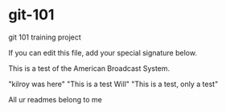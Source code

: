 # git-101
git 101 training project

If you can edit this file, add your special signature below.

This is a test of the American Broadcast System.

"kilroy was here" 
"This is a test Will"
"This is a test, only a test"























All ur readmes belong to me